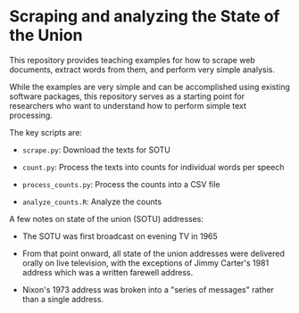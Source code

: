 # Scraping and analyzing the State of the Union

This repository provides teaching examples for how to scrape web
documents, extract words from them, and perform very simple analysis.

While the examples are very simple and can be accomplished using
existing software packages, this repository serves as a starting point
for researchers who want to understand how to perform simple text
processing.

The key scripts are:

* `scrape.py`: Download the texts for SOTU

* `count.py`: Process the texts into counts for individual words per
  speech

* `process_counts.py`: Process the counts into a CSV file

* `analyze_counts.R`: Analyze the counts

A few notes on state of the union (SOTU) addresses:

* The SOTU was first broadcast on evening TV in 1965

* From that point onward, all state of the union addresses were
  delivered orally on live television, with the exceptions of Jimmy
  Carter's 1981 address which was a written farewell address.

* Nixon's 1973 address was broken into a "series of messages"
  rather than a single address.

